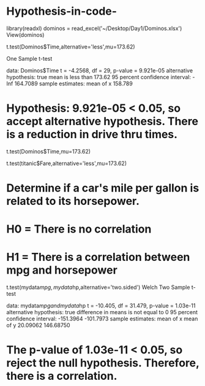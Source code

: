 # Hypothesis-in-code-
library(readxl)
dominos = read_excel('~/Desktop/Day1/Dominos.xlsx')
View(dominos)

t.test(Dominos$Time,alternative='less',mu=173.62)

One Sample t-test

data:  Dominos$Time
t = -4.2568, df = 29, p-value = 9.921e-05
alternative hypothesis: true mean is less than 173.62
95 percent confidence interval:
  -Inf 164.7089
sample estimates:
  mean of x 
158.789 
# Hypothesis: 9.921e-05 < 0.05, so accept alternative hypothesis. There is a reduction in drive thru times. 
t.test(Dominos$Time,mu=173.62)



t.test(titanic$Fare,alternative='less',mu=173.62)


# Determine if a car's mile per gallon is related to its horsepower.
# H0 = There is no correlation
# H1 = There is a correlation between mpg and horsepower
t.test(mydata$mpg,mydata$hp,alternative='two.sided')
Welch Two Sample t-test

data:  mydata$mpg and mydata$hp
t = -10.405, df = 31.479, p-value = 1.03e-11
alternative hypothesis: true difference in means is not equal to 0
95 percent confidence interval:
  -151.3964 -101.7973
sample estimates:
  mean of x mean of y 
20.09062 146.68750 
# The p-value of 1.03e-11 < 0.05, so reject the null hypothesis. Therefore, there is a correlation.
